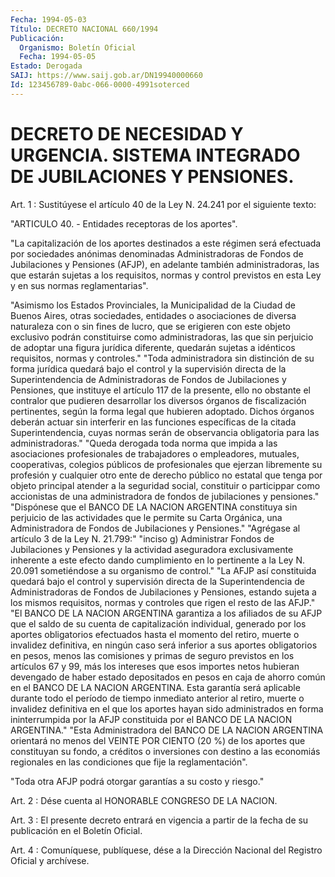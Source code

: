 ```yaml
---
Fecha: 1994-05-03
Título: DECRETO NACIONAL 660/1994
Publicación:
  Organismo: Boletín Oficial
  Fecha: 1994-05-05
Estado: Derogada
SAIJ: https://www.saij.gob.ar/DN19940000660
Id: 123456789-0abc-066-0000-4991soterced
---
```

# DECRETO DE NECESIDAD Y URGENCIA. SISTEMA INTEGRADO DE JUBILACIONES Y PENSIONES.

<a id="1"></a>
Art. 1 : Sustitúyese el artículo 40 de la Ley N. 24.241 por  el siguiente texto:

"ARTICULO    40.  -  Entidades  receptoras  de  los  aportes".

"La capitalización  de  los aportes destinados a este régimen será efectuada por sociedades anónimas  denominadas  Administradoras  de Fondos  de  Jubilaciones  y  Pensiones  (AFJP), en adelante también administradoras, las que estarán sujetas  a  los requisitos, normas y control previstos en esta Ley y en sus normas  reglamentarias".

"Asimismo los Estados Provinciales,  la Municipalidad de la Ciudad de  Buenos  Aires, otras sociedades, entidades  o  asociaciones  de diversa naturaleza  con  o sin fines de lucro, que se erigieren con este  objeto exclusivo podrán  constituirse  como  administradoras, las que  sin  perjuicio  de  adoptar una figura jurídica diferente, quedarán sujetas a idénticos requisitos,  normas  y controles." "Toda  administradora sin distinción de su forma jurídica  quedará bajo el control  y la supervisión directa de la Superintendencia de Administradoras  de    Fondos  de  Jubilaciones  y  Pensiones,  que instituye el artículo 117  de  la  presente,  ello  no  obstante el contralor    que  pudieren  desarrollar  los  diversos  órganos  de fiscalización  pertinentes,  según  la  forma  legal  que  hubieren adoptado.  Dichos  órganos  deberán  actuar  sin  interferir en las funciones específicas de la citada Superintendencia,  cuyas  normas serán  de  observancia  obligatoria  para las administradoras." "Queda  derogada  toda  norma  que  impida    a  las  asociaciones profesionales de trabajadores o empleadores, mutuales, cooperativas,  colegios  públicos  de  profesionales   que  ejerzan libremente  su  profesión y cualquier otro ente de derecho  público no estatal que tenga  por  objeto  principal atender a la seguridad social,  constituir  o  particippar  como    accionistas    de  una administradora    de   fondos  de  jubilaciones  y  pensiones." "Dispónese que el BANCO  DE  LA  NACION  ARGENTINA  constituya sin perjuicio de las actividades que le permite su Carta Orgánica,  una Administradora    de   Fondos  de  Jubilaciones  y  Pensiones." "Agrégase al artículo 3 de la Ley N. 21.799:" "inciso g) Administrar  Fondos  de  Jubilaciones y Pensiones y  la actividad aseguradora exclusivamente inherente  a este efecto dando cumplimiento en lo pertinente a la Ley N. 20.091 sometiéndose a  su organismo de control." "La  AFJP  así  constituida  quedará bajo el control y supervisión directa de la Superintendencia  de  Administradoras  de  Fondos  de Jubilaciones  y  Pensiones, estando sujeta a los mismos requisitos, normas y controles que rigen el resto de las AFJP." "El BANCO DE LA NACION  ARGENTINA  garantiza a los afiliados de su AFJP  que  el  saldo  de  su  cuenta de capitalización  individual, generado por los aportes obligatorios  efectuados  hasta el momento del  retiro,  muerte  o invalidez definitiva, en ningún  caso  será inferior a sus aportes  obligatorios en pesos, menos las comisiones y primas de seguro previstos  en  los  artículos  67  y 99, más los intereses  que  esos  importes  netos  hubieran devengado de  haber estado depositados en pesos en caja de ahorro  común en el BANCO DE LA NACION ARGENTINA. Esta garantía será aplicable  durante  todo el período  de tiempo inmediato anterior al retiro, muerte o invalidez definitiva  en el que los aportes hayan sido administrados en forma ininterrumpida  por  la  AFJP constituida por el BANCO DE LA NACION ARGENTINA." "Esta Administradora del  BANCO  DE  LA NACION ARGENTINA orientará no  menos  del  VEINTE  POR  CIENTO  (20  %)  de  los  aportes  que constituyan  su fondo, a créditos o inversiones  con  destino a las economiás regionales en las condiciones que fije la reglamentación".

"Toda  otra  AFJP  podrá  otorgar  garantías a su costo y riesgo."

<a id="2"></a>
Art.  2  :  Dése  cuenta  al  HONORABLE CONGRESO DE LA NACION.

<a id="3"></a>
Art. 3 : El presente decreto entrará en vigencia a partir de la fecha de su publicación en el Boletín Oficial.

<a id="4"></a>
Art. 4 : Comuníquese, publíquese, dése a la Dirección Nacional del Registro Oficial y archívese.